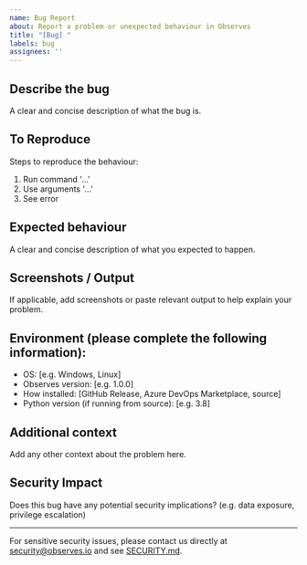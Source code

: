 ```yaml
---
name: Bug Report
about: Report a problem or unexpected behaviour in Observes
title: "[Bug] "
labels: bug
assignees: ''
---
```


## Describe the bug
A clear and concise description of what the bug is.

## To Reproduce
Steps to reproduce the behaviour:
1. Run command '...'
2. Use arguments '...'
3. See error

## Expected behaviour
A clear and concise description of what you expected to happen.

## Screenshots / Output
If applicable, add screenshots or paste relevant output to help explain your problem.

## Environment (please complete the following information):
- OS: [e.g. Windows, Linux]
- Observes version: [e.g. 1.0.0]
- How installed: [GitHub Release, Azure DevOps Marketplace, source]
- Python version (if running from source): [e.g. 3.8]

## Additional context
Add any other context about the problem here.

## Security Impact
Does this bug have any potential security implications? (e.g. data exposure, privilege escalation)

---
For sensitive security issues, please contact us directly at security@observes.io and see [SECURITY.md](../../SECURITY.md).
